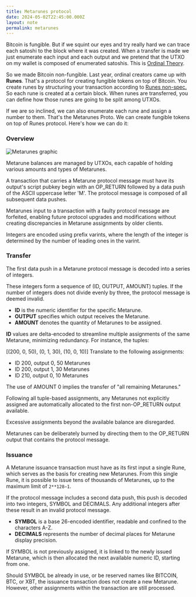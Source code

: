 ```yaml
---
title: Metarunes protocol
date: 2024-05-02T22:45:00.000Z
layout: note
permalink: metarunes
---
```



Bitcoin is fungible. But if we squint our eyes and try really hard we can trace each satoshi to the block where it was created. When a transfer is made we just enumerate each input and each output and we pretend that the UTXO on my wallet is composed of enumerated satoshis. This is [Ordinal Theory](https://docs.ordinals.com/).


So we made Bitcoin non-fungible. Last year, ordinal creators came up with **Runes**. That's a protocol for creating fungible tokens on top of Bitcoin. You create runes by structuring your transaction according to [Runes non-spec.](https://docs.ordinals.com/runes/specification.html) So each rune is created at a certain block. When runes are transferred, you can define how those runes are going to be split among UTXOs.


If we are so inclined, we can also enumerate each rune and assign a number to them. That's the Metarunes Proto. We can create fungible tokens on top of Runes protocol. Here's how we can do it:


### **Overview**


![Metarunes graphic](https://prod-files-secure.s3.us-west-2.amazonaws.com/95b7f6fc-43a0-4a7f-a3fc-172ac4a0ac41/1bf9e11d-28a5-4314-a0d7-14cf3af91af3/Untitled.png?X-Amz-Algorithm=AWS4-HMAC-SHA256&X-Amz-Content-Sha256=UNSIGNED-PAYLOAD&X-Amz-Credential=AKIAT73L2G45HZZMZUHI%2F20240605%2Fus-west-2%2Fs3%2Faws4_request&X-Amz-Date=20240605T063414Z&X-Amz-Expires=3600&X-Amz-Signature=9f86d1d989f72f92e64f2c08fd75f7f2579509f56f06f8c5ddfa117f82a869a0&X-Amz-SignedHeaders=host&x-id=GetObject)


Metarune balances are managed by UTXOs, each capable of holding various amounts and types of Metarunes.


A transaction that carries a Metarune protocol message must have its output's script pubkey begin with an OP_RETURN followed by a data push of the ASCII uppercase letter 'M'. The protocol message is composed of all subsequent data pushes.


Metarunes input to a transaction with a faulty protocol message are forfeited, enabling future protocol upgrades and modifications without creating discrepancies in Metarune assignments by older clients.


Integers are encoded using prefix varints, where the length of the integer is determined by the number of leading ones in the varint.


### **Transfer**


The first data push in a Metarune protocol message is decoded into a series of integers.


These integers form a sequence of (ID, OUTPUT, AMOUNT) tuples. If the number of integers does not divide evenly by three, the protocol message is deemed invalid.

- **ID** is the numeric identifier for the specific Metarune.
- **OUTPUT** specifies which output receives the Metarune.
- **AMOUNT** denotes the quantity of Metarunes to be assigned.

**ID** values are delta-encoded to streamline multiple assignments of the same Metarune, minimizing redundancy. For instance, the tuples:


[(200, 0, 50), (0, 1, 30), (10, 0, 10)]
Translate to the following assignments:

- ID 200, output 0, 50 Metarunes
- ID 200, output 1, 30 Metarunes
- ID 210, output 0, 10 Metarunes

The use of AMOUNT 0 implies the transfer of "all remaining Metarunes."


Following all tuple-based assignments, any Metarunes not explicitly assigned are automatically allocated to the first non-OP_RETURN output available.


Excessive assignments beyond the available balance are disregarded.


Metarunes can be deliberately burned by directing them to the OP_RETURN output that contains the protocol message.


### **Issuance**


A Metarune issuance transaction must have as its first input a single Rune, which serves as the basis for creating new Metarunes. From this single Rune, it is possible to issue tens of thousands of Metarunes, up to the maximum limit of `2**128−1`.


If the protocol message includes a second data push, this push is decoded into two integers, SYMBOL and DECIMALS. Any additional integers after these result in an invalid protocol message.

- **SYMBOL** is a base 26-encoded identifier, readable and confined to the characters A-Z.
- **DECIMALS** represents the number of decimal places for Metarune display precision.

If SYMBOL is not previously assigned, it is linked to the newly issued Metarune, which is then allocated the next available numeric ID, starting from one.


Should SYMBOL be already in use, or be reserved names like BITCOIN, BTC, or XBT, the issuance transaction does not create a new Metarune. However, other assignments within the transaction are still processed.

